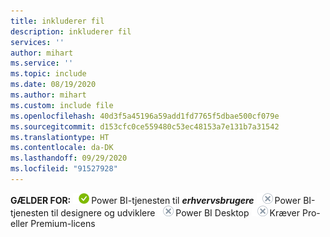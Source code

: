 ```yaml
---
title: inkluderer fil
description: inkluderer fil
services: ''
author: mihart
ms.service: ''
ms.topic: include
ms.date: 08/19/2020
ms.author: mihart
ms.custom: include file
ms.openlocfilehash: 40d3f5a45196a59add1fd7765f5dbae500cf079e
ms.sourcegitcommit: d153cfc0ce559480c53ec48153a7e131b7a31542
ms.translationtype: HT
ms.contentlocale: da-DK
ms.lasthandoff: 09/29/2020
ms.locfileid: "91527928"
---
```

<Token>**GÆLDER FOR:** ![Gælder for.](media/yes.png)Power BI-tjenesten til ***erhvervsbrugere*** ![Gælder ikke for.](media/no.png)Power BI-tjenesten til designere og udviklere ![Gælder ikke for.](media/no.png)Power BI Desktop ![Gælder ikke for.](media/no.png)Kræver Pro- eller Premium-licens   </Token>